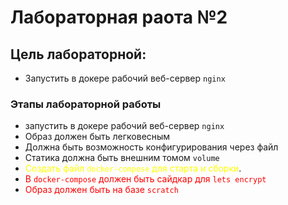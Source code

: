 # Лабораторная раота №2

## Цель лабораторной:
* Запустить в докере рабочий веб-сервер `nginx`

### Этапы лабораторной работы
* запустить в докере рабочий веб-сервер `nginx`
* Образ должен быть легковесным
* Должна быть возможность конфигурирования через файл
* Статика должна быть внешним томом `volume`
* <span style="color:yellow">Создать файл `docker-compose` для старта и сборки</span>.
* <span style="color:red">В `docker-compose` должен быть сайдкар для `lets encrypt`</span>
* <span style="color:red">Образ должен быть на базе `scratch`</span>
